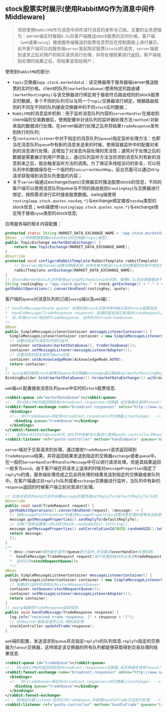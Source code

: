 ## stock股票实时展示(使用RabbitMQ作为消息中间件Middleware)
>项目使用`RabbitMQ`作为消息中间件进行消息的发布与订阅，主要的业务逻辑为：server端实时每隔`0.5s`向客户端推送stock股票的实时价格，客户端（`web`或者`swing`）接收服务端推送的股票信息然后在控制面板上进行展示。此外客户端可以向服务端`server`发起购买股票(`stock`)的请求，`server`端收到请求之后对用户的购买请求进行处理，并将处理结果进行返回。客户端收到处理的结果之后，将结果呈现给用户；

使用到`RabbitMQ`的部分: 
* `topic`交换器(`app.stock.marketdata`)：该交换器用于服务器端server推送股票的实时价格。client的队列`(marketDataQueue)`使用特定的路由键`(marketRoutingKey)`与该交换器进行绑定用于接收符合路由规则的stock股票实时数据，多个不同的队列可以与同一个`topic`交换器进行绑定，根据路由规则的不同在不同的队列接收交换器中的不同`stock`实时数据；
* `RabbitMQ`的消息监听机制：用于监听消息队列内容的`serverHandler`在接收到client端的交易数据后，使用配置中对该队列的监听器处理方法`(method)`对新来临的数据进行处理。在server端进行处理之后并将结果`tradeResponse`发布到执行的队列;
* 在`containerListener`中对于指定的消息队列(`queue`)指定监听处理方法：也即当在消息队列`queue`中有新的消息发送来的时候，使用容器监听中的配置对来到的消息进行处理。这增加了对消息内容处理的灵活性；通常对于处理之后的数据是需要展示到用户界面上，通过队列监听方法当侦测到消息队列有新的消息到来之后，就会触发监听方法的调用。为了保证多线程访问的安全，可以将队列中的数据保存在一个临时的`ConcurrentHashMap`，前台页面可以通过`Http`请求获取得到消息队列里面的内容；
* 关于`server`端通过exchange(topic)交换器实时推送股票stock的信息，不同的客户端可以使用消息队列queue与不同的路由规则(`routingkey`)与交换器进行绑定，按照需求进行实时接收股票数据。swing端使用`routing{app.stock.quotes.nasdaq.*}`与exchange绑定接收`nasdaq`类型的stock信息；web端使用`routing{app.stock.quotes.nyse.*}`与exchange绑定用于接收`nyse`类型的stock信息;

应用服务端的相关内容配置：

```java
protected static String MARKET_DATA_EXCHANGE_NAME = "app.stock.marketdata";
@Bean  //声明数据数据marketData的交换器(topic类型).
public TopicExchange marketDataExchange() {
    return new TopicExchange(MARKET_DATA_EXCHANGE_NAME);
}
@Override 
protected void configureRabbitTemplate(RabbitTemplate rabbitTemplate) {
    // 在server端channel设置交换器名称,这样在每次推送stock实时数据的时候不用显示的声明交换器的名称.
    rabbitTemplate.setExchange(MARKET_DATA_EXCHANGE_NAME);
}
// 在sendMarketData方法中使用spring的scheduletask机制，每隔0.5s向交换器推送不同的stock股票信息.
String routingKey = "app.stock.quotes." + stock.getExchange() + "." + stock.getTicker();
getRabbitOperations().convertAndSend(routingKey, quote);
```
客户端的`queue`对消息队列的订阅(`swing`端以及`web`端)：
```java
/* handleMessage(Quote quote) 处理的是stock交易市场传输过来的stock股票信息. 监听队列<marketDataQueue>
*  handleMessage(TradeResponse response) 处理的是发送交易请求transRequest之
*  后,处理server响应的TradeResponse. 监听队列<traderJoeQueue>
*/
@Bean
public SimpleMessageListenerContainer messageListenerContainer() {
  SimpleMessageListenerContainer container = new SimpleMessageListenerContainer(connectionFactory());
  // 设置对给定的消息队列进行监听.
  container.setQueues(marketDataQueue(), traderJoeQueue());
  container.setMessageListener(messageListenerAdapter());
  // 设置消息的回复类型为Auto回复.
  container.setAcknowledgeMode(AcknowledgeMode.AUTO);
  return container;
}
// swing端将接受stock股票的queue与交换器exchange通过路由key[marketRoutingKey]进行绑定
BindingBuilder.bind(marketDataQueue()).to(marketDataExchange()).with(marketRoutingKey)
```
`web`端`xml`配置接收消息队列`queue`中实时的`stock`股票信息.

```xml
<rabbit:queue id="marketDataQueue"></rabbit:queue>
<!-- 将rabbitMQ的返回绑定到<broadcast.responses>交换器,该交换器会使用fanout广播的形式向所有的队列发布该消息. -->
<rabbit:fanout-exchange name="broadcast.responses" xmlns="http://www.springframework.org/schema/rabbit">
  <bindings>
  <!-- 将<tradeQueue>绑定到<broadcast.responses>的交换器上(exchange). -->
    <binding queue="tradeQueue"></binding>
  </bindings>
</rabbit:fanout-exchange>
<!-- 监听marketDataQueue队列,当队列中有新的元素进入使用quote-controller的handleQuote对元素进行处理. -->
<rabbit:listener ref="quote-controller" method="handleQuote" queues="marketDataQueue"></rabbit:listener>
```
`server`端对于交易请求的处理，通过接收`TradeRequest`请求返回得到`TradeResponse`结果，并将返回结果发送到指定的交换器`exchange`或者`queue`中。在一般的`ServerHandler`中`handlerMessage`中可以进行请求处理，但是其结果返回一般多为`void`。由于客户端在将请求上送来的时候对`messageProperties`指定了`replyTo`的值，服务端处理完成之后会将处理的结果发送到指定的交换器或者队列中。在客户端通过对`replyTo`队列或者`exchange`交换器进行监听，当队列中有新的`response`返回的时候客户端立刻对其进行处理。

```java
// 在发送请求的send方法中设置message的属性值setReplyTo(defaultReplyTo)队列.
@Override
public void send(TradeRequest request) {
  getRabbitOperations().convertAndSend(request, (message) -> {
  // 在MessagePostProcessor中通过MessageProperties设置消息处理的结果发送到那个队列<defaultReplyTo>.
  message.getMessageProperties().setReplyTo(defaultReplyTo);
  // 为每个消息设置唯一的id标识UUID.randomUUID().toString().
  message.getMessageProperties().setCorrelationId(UUID.randomUUID().toString());
  return message;
  });
}
/**
  * desc:对server端的接手请求的queue进行监听,并设置其severHandler处理机制.
  *  handleMessage(TradeRequest request)用于处理前段向后台发送tradeRequest请求信息.
  *  监听队列<stockRequestQueue()>
  **/
@Bean
public SimpleMessageListenerContainer messageListenerContainer() {
  SimpleMessageListenerContainer container = new SimpleMessageListenerContainer(connectionFactory());
  // 设置进行监听的消息队列<stockRequestQueue>.
  container.setQueues(stockRequestQueue());
  container.setMessageListener(messageListenerAdapter());
  return container;
}
// swing端接收TradeResponse返回信息.
public void handleMessage(TradeResponse response) {
  log.info("received trade response. [" + response + "]");
  // 在向server端发送请求之后,得到其反馈.
  stockController.updateTrade(response);
}
```
`web`端的配置，发送请求到`queue`并且指定`replyTo`的队列信息.`replyTo`指定的交换器为`fanout`交换器，这样绑定该交换器的所有队列都能够获取得到交易处理的结果信息.

```xml
<rabbit:queue id="tradeQueue"></rabbit:queue>
<!-- 将rabbitMQ的返回绑定到<broadcast.responses>交换器,该交换器会使用fanout广播的形式向所有的队列发布该消息. -->
<rabbit:fanout-exchange name="broadcast.responses" xmlns="http://www.springframework.org/schema/rabbit">
  <bindings>
  <!-- 将<tradeQueue>绑定到<broadcast.responses>的交换器上(exchange). -->
    <binding queue="tradeQueue"></binding>
  </bindings>
</rabbit:fanout-exchange>
<!-- 使用监听器listener监听队列tradeQueue,并使用handleTrade方法进行处理. -->
<rabbit:listener ref="quote-controller" method="handleTrade" queues="tradeQueue"></rabbit:listener>
```